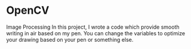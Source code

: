 # OpenCV
Image Processing
In this project, I wrote a code which provide smooth writing in air based on my pen. You can change the variables to optimize your drawing based on your pen or something else.
